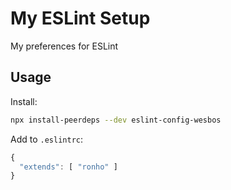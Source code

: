 
# My ESLint Setup

My preferences for ESLint

## Usage

Install:

```bash
npx install-peerdeps --dev eslint-config-wesbos
```

Add to `.eslintrc`:

```js
{
  "extends": [ "ronho" ]
}
```

